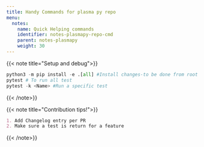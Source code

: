 ```yaml
---
title: Handy Commands for plasma py repo
menu:
  notes:
    name: Quick Helping commands
    identifier: notes-plasmapy-repo-cmd
    parent: notes-plasmapy
    weight: 30
---
```


{{< note title="Setup and debug">}}
```py
python3 -m pip install -e .[all] #Install changes-to be done from root dir
pytest # To run all test
pytest -k <Name> #Run a specific test
```
{{< /note>}}

{{< note title="Contribution tips!">}}
```md
1. Add Changelog entry per PR
2. Make sure a test is return for a feature
```
{{< /note>}}